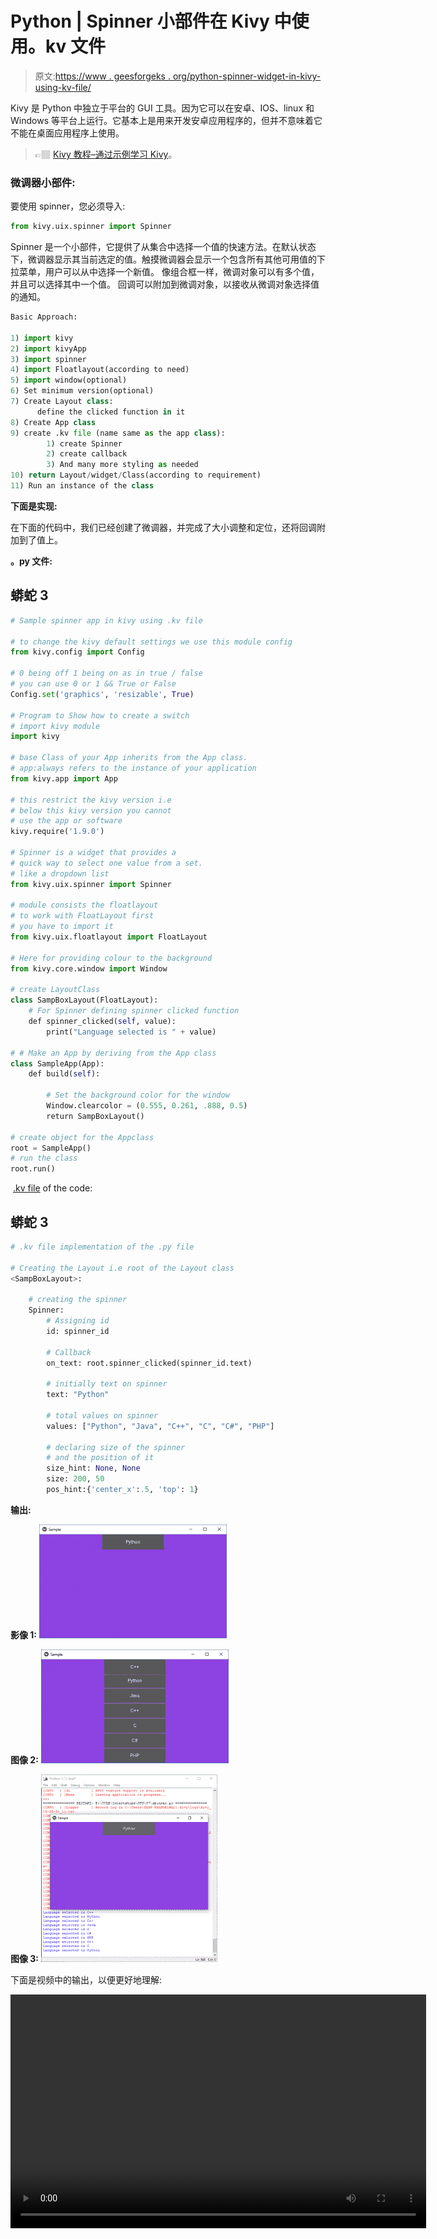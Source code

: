 # Python | Spinner 小部件在 Kivy 中使用。kv 文件

> 原文:[https://www . geesforgeks . org/python-spinner-widget-in-kivy-using-kv-file/](https://www.geeksforgeeks.org/python-spinner-widget-in-kivy-using-kv-file/)

Kivy 是 Python 中独立于平台的 GUI 工具。因为它可以在安卓、IOS、linux 和 Windows 等平台上运行。它基本上是用来开发安卓应用程序的，但并不意味着它不能在桌面应用程序上使用。

> 👉🏽 [Kivy 教程–通过示例学习 Kivy](https://www.geeksforgeeks.org/kivy-tutorial/)。

### 微调器小部件:

要使用 spinner，您必须导入:

```py
from kivy.uix.spinner import Spinner
```

Spinner 是一个小部件，它提供了从集合中选择一个值的快速方法。在默认状态下，微调器显示其当前选定的值。触摸微调器会显示一个包含所有其他可用值的下拉菜单，用户可以从中选择一个新值。
像组合框一样，微调对象可以有多个值，并且可以选择其中一个值。
回调可以附加到微调对象，以接收从微调对象选择值的通知。

```py
Basic Approach:

1) import kivy
2) import kivyApp
3) import spinner
4) import Floatlayout(according to need)
5) import window(optional)
6) Set minimum version(optional)
7) Create Layout class:
      define the clicked function in it
8) Create App class
9) create .kv file (name same as the app class):
        1) create Spinner
        2) create callback
        3) And many more styling as needed
10) return Layout/widget/Class(according to requirement)
11) Run an instance of the class
```

**下面是实现:**

在下面的代码中，我们已经创建了微调器，并完成了大小调整和定位，还将回调附加到了值上。

**。py 文件:**

## 蟒蛇 3

```py
# Sample spinner app in kivy using .kv file

# to change the kivy default settings we use this module config
from kivy.config import Config

# 0 being off 1 being on as in true / false
# you can use 0 or 1 && True or False
Config.set('graphics', 'resizable', True)

# Program to Show how to create a switch
# import kivy module   
import kivy 

# base Class of your App inherits from the App class.   
# app:always refers to the instance of your application  
from kivy.app import App

# this restrict the kivy version i.e 
# below this kivy version you cannot 
# use the app or software 
kivy.require('1.9.0')

# Spinner is a widget that provides a
# quick way to select one value from a set.
# like a dropdown list
from kivy.uix.spinner import Spinner

# module consists the floatlayout 
# to work with FloatLayout first 
# you have to import it 
from kivy.uix.floatlayout import FloatLayout

# Here for providing colour to the background
from kivy.core.window import Window

# create LayoutClass
class SampBoxLayout(FloatLayout):
    # For Spinner defining spinner clicked function
    def spinner_clicked(self, value):
        print("Language selected is " + value)

# # Make an App by deriving from the App class
class SampleApp(App):
    def build(self):

        # Set the background color for the window
        Window.clearcolor = (0.555, 0.261, .888, 0.5)
        return SampBoxLayout()

# create object for the Appclass
root = SampleApp()
# run the class
root.run()

```

 [.kv file](https://www.geeksforgeeks.org/python-kivy-kv-file/) of the code:

## 蟒蛇 3

```py
# .kv file implementation of the .py file

# Creating the Layout i.e root of the Layout class
<SampBoxLayout>:

    # creating the spinner
    Spinner:
        # Assigning id 
        id: spinner_id

        # Callback 
        on_text: root.spinner_clicked(spinner_id.text)

        # initially text on spinner
        text: "Python"

        # total values on spinner
        values: ["Python", "Java", "C++", "C", "C#", "PHP"]

        # declaring size of the spinner
        # and the position of it
        size_hint: None, None
        size: 200, 50
        pos_hint:{'center_x':.5, 'top': 1}
```

**输出:**

**影像 1:**
![](img/e499ea988c95fbb2651a23517c885e6b.png)

**图像 2:**
![](img/d699832b67d4df66baf20fb9f66b508f.png)

**图像 3:**
![](img/c163c6f7d33f6fe0a3f81bbb548e9fe9.png)

下面是视频中的输出，以便更好地理解:

<video class="wp-video-shortcode" id="video-309932-1" width="665" height="374" preload="metadata" controls=""><source type="video/webm" src="https://media.geeksforgeeks.org/wp-content/uploads/20190531002953/spinner1.webm?_=1">[https://media.geeksforgeeks.org/wp-content/uploads/20190531002953/spinner1.webm](https://media.geeksforgeeks.org/wp-content/uploads/20190531002953/spinner1.webm)</video>